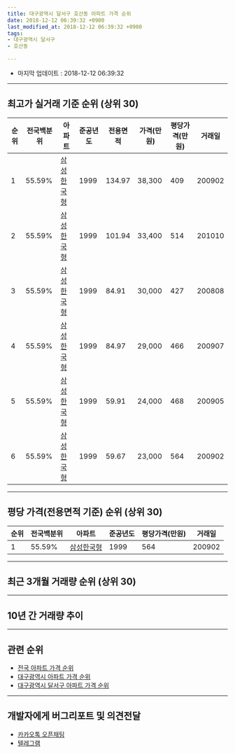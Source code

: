 ```yaml
---
title: 대구광역시 달서구 호산동 아파트 가격 순위
date: 2018-12-12 06:39:32 +0900
last_modified_at: 2018-12-12 06:39:32 +0900
tags:
- 대구광역시 달서구
- 호산동

---
```


* 마지막 업데이트 : 2018-12-12 06:39:32

---

## 최고가 실거래 기준 순위 (상위 30)


|순위|전국백분위|아파트|준공년도|전용면적|가격(만원)|평당가격(만원)|거래일|
|---|---|---|---|---|---|---|---|
|1|55.59%|[삼성한국형](https://search.naver.com/search.naver?query=%EB%8C%80%EA%B5%AC%EA%B4%91%EC%97%AD%EC%8B%9C+%EB%8B%AC%EC%84%9C%EA%B5%AC+%ED%98%B8%EC%82%B0%EB%8F%99+%EC%82%BC%EC%84%B1%ED%95%9C%EA%B5%AD%ED%98%95)|1999|134.97|38,300|409|200902|
|2|55.59%|[삼성한국형](https://search.naver.com/search.naver?query=%EB%8C%80%EA%B5%AC%EA%B4%91%EC%97%AD%EC%8B%9C+%EB%8B%AC%EC%84%9C%EA%B5%AC+%ED%98%B8%EC%82%B0%EB%8F%99+%EC%82%BC%EC%84%B1%ED%95%9C%EA%B5%AD%ED%98%95)|1999|101.94|33,400|514|201010|
|3|55.59%|[삼성한국형](https://search.naver.com/search.naver?query=%EB%8C%80%EA%B5%AC%EA%B4%91%EC%97%AD%EC%8B%9C+%EB%8B%AC%EC%84%9C%EA%B5%AC+%ED%98%B8%EC%82%B0%EB%8F%99+%EC%82%BC%EC%84%B1%ED%95%9C%EA%B5%AD%ED%98%95)|1999|84.91|30,000|427|200808|
|4|55.59%|[삼성한국형](https://search.naver.com/search.naver?query=%EB%8C%80%EA%B5%AC%EA%B4%91%EC%97%AD%EC%8B%9C+%EB%8B%AC%EC%84%9C%EA%B5%AC+%ED%98%B8%EC%82%B0%EB%8F%99+%EC%82%BC%EC%84%B1%ED%95%9C%EA%B5%AD%ED%98%95)|1999|84.97|29,000|466|200907|
|5|55.59%|[삼성한국형](https://search.naver.com/search.naver?query=%EB%8C%80%EA%B5%AC%EA%B4%91%EC%97%AD%EC%8B%9C+%EB%8B%AC%EC%84%9C%EA%B5%AC+%ED%98%B8%EC%82%B0%EB%8F%99+%EC%82%BC%EC%84%B1%ED%95%9C%EA%B5%AD%ED%98%95)|1999|59.91|24,000|468|200905|
|6|55.59%|[삼성한국형](https://search.naver.com/search.naver?query=%EB%8C%80%EA%B5%AC%EA%B4%91%EC%97%AD%EC%8B%9C+%EB%8B%AC%EC%84%9C%EA%B5%AC+%ED%98%B8%EC%82%B0%EB%8F%99+%EC%82%BC%EC%84%B1%ED%95%9C%EA%B5%AD%ED%98%95)|1999|59.67|23,000|564|200902|


---

## 평당 가격(전용면적 기준) 순위 (상위 30)


|순위|전국백분위|아파트|준공년도|평당가격(만원)|거래일|
|---|---|---|---|---|---|
|1|55.59%|[삼성한국형](https://search.naver.com/search.naver?query=%EB%8C%80%EA%B5%AC%EA%B4%91%EC%97%AD%EC%8B%9C+%EB%8B%AC%EC%84%9C%EA%B5%AC+%ED%98%B8%EC%82%B0%EB%8F%99+%EC%82%BC%EC%84%B1%ED%95%9C%EA%B5%AD%ED%98%95)|1999|564|200902|


---

## 최근 3개월 거래량 순위 (상위 30)


<div style="width:100%;">
    <canvas id="deal_count_ranking" height="250"></canvas>
</div>


<script>
new Chart(document.getElementById("deal_count_ranking"), {
    type: 'horizontalBar',
    data: {
        labels: ['삼성한국형'],
        datasets: [{
            label: '실거래 수',
            data: [15],
            borderColor: "rgba(255, 0, 128, 1)",
            backgroundColor: "rgba(255, 0, 128, 0.5)",
            fill: false,
        }]
    },
    options: {
        responsive: true,
        title: {
            display: true,
            text: '최근 3개월 거래량 순위'
        },
        tooltips: {
            mode: 'index',
            intersect: false,
            callbacks: {
                title: function(tooltipItems, data) {
                    return "실거래 수:";
                },
                label: function(tooltipItem, data) {
                    return data.labels[tooltipItem.index] + ": " + tooltipItem.xLabel;
                }
            }
        },
        hover: {
            mode: 'nearest',
            intersect: true
        },
        scales: {
            xAxes: [{
                display: true,
                scaleLabel: {
                    display: true,
                    labelString: '실거래 수'
                },
                ticks: {
                    suggestedMin: 0,
                }
            }],
            yAxes: [{
                display: true,
                ticks: {
                    autoSkip: false,
                    callback: function(value, index, values) {
                        if (value.length > 15)
                            return value.substr(0, 13) + "...";
                        else
                            return value;
                    }
                },
                scaleLabel: {
                    display: false,
                }
            }]
        }
    }
});

</script>


---

## 10년 간 거래량 추이


<div style="width:100%;">
    <canvas id="deal_progress" height="250"></canvas>
</div>

<script>
new Chart(document.getElementById("deal_progress"), {
    type: 'line',
    data: {
        labels: ['200812','200901','200902','200903','200904','200905','200906','200907','200908','200909','200910','200911','200912','201001','201002','201003','201004','201005','201006','201007','201008','201009','201010','201011','201012','201101','201102','201103','201104','201105','201106','201107','201108','201109','201110','201111','201112','201201','201202','201203','201204','201205','201206','201207','201208','201209','201210','201211','201212','201301','201302','201303','201304','201305','201306','201307','201308','201309','201310','201311','201312','201401','201402','201403','201404','201405','201406','201407','201408','201409','201410','201411','201412','201501','201502','201503','201504','201505','201506','201507','201508','201509','201510','201511','201512','201601','201602','201603','201604','201605','201606','201607','201608','201609','201610','201611','201612','201701','201702','201703','201704','201705','201706','201707','201708','201709','201710','201711','201712','201801','201802','201803','201804','201805','201806','201807','201808','201809','201810','201811','201812'],
        datasets: [{
            label: '실거래 수',
            pointRadius: 1,
            data: [3, 7, 16, 24, 9, 12, 11, 9, 13, 11, 6, 3, 8, 10, 11, 12, 13, 12, 7, 10, 8, 13, 11, 13, 13, 17, 16, 13, 14, 16, 20, 8, 16, 18, 7, 10, 11, 9, 12, 12, 12, 13, 11, 4, 11, 8, 11, 14, 8, 5, 10, 13, 14, 8, 11, 4, 7, 15, 10, 5, 11, 4, 7, 6, 9, 6, 6, 11, 9, 6, 13, 10, 3, 11, 8, 9, 12, 6, 14, 12, 13, 9, 11, 5, 4, 1, 0, 1, 2, 6, 2, 6, 5, 10, 9, 15, 3, 6, 11, 6, 6, 5, 13, 15, 14, 9, 9, 9, 4, 7, 6, 13, 5, 9, 11, 11, 7, 6, 12, 2, 1],
            borderColor: "rgba(255, 201, 14, 1)",
            backgroundColor: "rgba(255, 201, 14, 0.5)",
            fill: true,
        }]
    },
    options: {
        responsive: true,
        title: {
            display: true,
            text: '10년간 거래량 추이'
        },
        tooltips: {
            mode: 'index',
            intersect: false,
        },
        hover: {
            mode: 'nearest',
            intersect: true
        },
        scales: {
            xAxes: [{
                display: true,
                scaleLabel: {
                    display: true,
                    labelString: '년/월'
                }
            }],
            yAxes: [{
                display: true,
                ticks: {
                    suggestedMin: 0,
                },
                scaleLabel: {
                    display: true,
                    labelString: '실거래 수'
                }
            }]
        }
    }
});

</script>


---

## 관련 순위

- [전국 아파트 가격 순위](https://inasie.github.io/apt-ranking/전국)
- [대구광역시 아파트 가격 순위](https://inasie.github.io/apt-ranking/대구광역시)
- [대구광역시 달서구 아파트 가격 순위](https://inasie.github.io/apt-ranking/대구광역시-달서구)


---

## 개발자에게 버그리포트 및 의견전달

- [카카오톡 오픈채팅](https://open.kakao.com/o/gLJUAP4)
- [텔레그램](https://t.me/inasie)

